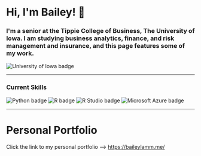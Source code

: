 # Hi, I'm Bailey! 👋

### I'm a senior at the Tippie College of Business, The University of Iowa. I am studying business analytics, finance, and risk management and insurance, and this page features some of my work. 

![University of Iowa badge](https://img.shields.io/static/v1?message=Hawks!!&labelColor=000000&color=FFCD00&label=Go&style=for-the-badge)


-------

### Current Skills
![Python badge](https://img.shields.io/static/v1?message=Python&logo=R&labelColor=3776AB&color=3776AB&logoColor=white&label=%20&style=for-the-badge) ![R badge](https://img.shields.io/static/v1?message=R%20Programming&logo=R&labelColor=276DC3&color=276DC3&logoColor=white&label=%20&style=for-the-badge) ![R Studio badge](https://img.shields.io/static/v1?message=R%20Studio&logo=RStudio&labelColor=75AADB&color=75AADB&logoColor=white&label=%20&style=for-the-badge) ![Microsoft Azure badge](https://img.shields.io/static/v1?message=Azure&logo=Microsoft%20Azure&labelColor=0078D4&color=0078D4&logoColor=white&label=%20&style=for-the-badge) 

--------
# Personal Portfolio
Click the link to my personal portfolio --> https://baileylamm.me/
